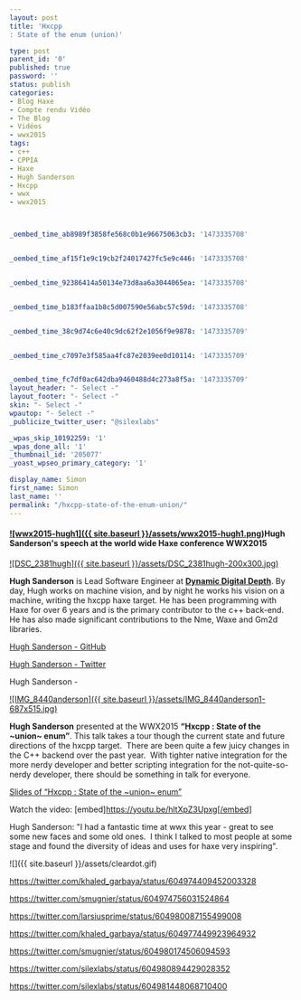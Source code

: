 ```yaml
---
layout: post
title: 'Hxcpp
: State of the enum (union)'

type: post
parent_id: '0'
published: true
password: ''
status: publish
categories:
- Blog Haxe
- Compte rendu Vidéo
- The Blog
- Vidéos
- wwx2015
tags:
- c++
- CPPIA
- Haxe
- Hugh Sanderson
- Hxcpp
- wwx
- wwx2015



_oembed_time_ab8989f3858fe568c0b1e96675063cb3: '1473335708'


_oembed_time_af15f1e9c19cb2f24017427fc5e9c446: '1473335708'


_oembed_time_92386414a50134e73d8aa6a3044065ea: '1473335708'


_oembed_time_b183ffaa1b8c5d007590e56abc57c59d: '1473335708'


_oembed_time_38c9d74c6e40c9dc62f2e1056f9e9878: '1473335709'


_oembed_time_c7097e3f585aa4fc87e2039ee0d10114: '1473335709'


_oembed_time_fc7df0ac642dba9460488d4c273a8f5a: '1473335709'
layout_header: "- Select -"
layout_footer: "- Select -"
skin: "- Select -"
wpautop: "- Select -"
_publicize_twitter_user: "@silexlabs"

_wpas_skip_10192259: '1'
_wpas_done_all: '1'
_thumbnail_id: '205077'
_yoast_wpseo_primary_category: '1'

display_name: Simon
first_name: Simon
last_name: ''
permalink: "/hxcpp-state-of-the-enum-union/"
---
```


#### [![wwx2015-hugh1]({{ site.baseurl }}/assets/wwx2015-hugh1.png)](https://www.silexlabs.org/wp-content/uploads/2015/07/wwx2015-hugh1.png)Hugh Sanderson's speech at the world wide Haxe conference WWX2015

[![DSC_2381hugh]({{ site.baseurl }}/assets/DSC_2381hugh-200x300.jpg)](https://www.silexlabs.org/wp-content/uploads/2015/07/DSC_2381hugh.jpg)

**Hugh Sanderson** is Lead Software Engineer at **[Dynamic Digital Depth](http://www.ddd.com/)**. By day, Hugh works on machine vision, and by night he works his vision on a machine, writing the hxcpp haxe target. He has been programming with Haxe for over 6 years and is the primary contributor to the c++ back-end. He has also made significant contributions to the Nme, Waxe and Gm2d libraries.

[Hugh Sanderson - GitHub](https://github.com/hughsando)

[Hugh Sanderson - Twitter](https://twitter.com/GameHaxe)

Hugh Sanderson -


[![IMG_8440anderson]({{ site.baseurl }}/assets/IMG_8440anderson1-687x515.jpg)](https://www.silexlabs.org/wp-content/uploads/2015/07/IMG_8440anderson1.jpg)

**Hugh Sanderson** presented at the WWX2015 **“Hxcpp
: State of the ~union~ enum”**. This talk takes a tour though the current state and future directions of the hxcpp target.  There are been quite a few juicy changes in the C++ backend over the past year.  With tighter native integration for the more nerdy developer and better scripting integration for the not-quite-so-nerdy developer, there should be something in talk for everyone.

[Slides of “Hxcpp
: State of the ~union~ enum”](http://gamehaxe.com/wwx/wwx2015.swf)

Watch the
video: 
[embed]https://youtu.be/hltXpZ3Upxg[/embed]

Hugh
Sanderson: "I had a fantastic time at wwx this year - great to see some new faces and some old ones.  I think I talked to most people at some stage and found the diversity of ideas and uses for haxe very inspiring".

![]({{ site.baseurl }}/assets/cleardot.gif)



https://twitter.com/khaled_garbaya/status/604974409452003328

https://twitter.com/smugnier/status/604974756031524864

https://twitter.com/larsiusprime/status/604980087155499008

https://twitter.com/khaled_garbaya/status/604977449923964932

https://twitter.com/smugnier/status/604980174506094593

https://twitter.com/silexlabs/status/604980894429028352

https://twitter.com/silexlabs/status/604981448068710400
